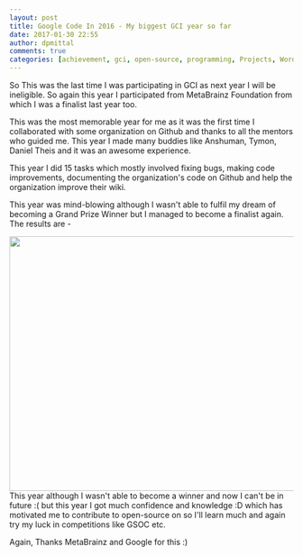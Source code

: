 ```yaml
---
layout: post
title: Google Code In 2016 - My biggest GCI year so far
date: 2017-01-30 22:55
author: dpmittal
comments: true
categories: [achievement, gci, open-source, programming, Projects, Wordpress]
---
```

So This was the last time I was participating in GCI as next year I will be ineligible. So again this year I participated from MetaBrainz Foundation from which I was a finalist last year too.

This was the most memorable year for me as it was the first time I collaborated with some organization on Github and thanks to all the mentors who guided me. This year I made many buddies like Anshuman, Tymon, Daniel Theis and it was an awesome experience.

This year I did 15 tasks which mostly involved fixing bugs, making code improvements, documenting the organization's code on Github and help the organization improve their wiki.

This year was mind-blowing although I wasn't able to fulfil my dream of becoming a Grand Prize Winner but I managed to become a finalist again. The results are -

<img src= "{{ site.baseurl }}/images/gci16.jpg" width="540" height="452"><br>
This year although I wasn't able to become a winner and now I can't be in future :( but this year I got much confidence and knowledge :D which has motivated me to contribute to open-source on so I'll learn much and again try my luck in competitions like GSOC etc.

Again, Thanks MetaBrainz and Google for this :)

